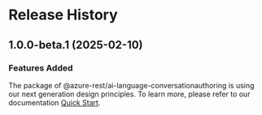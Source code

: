 # Release History
    
## 1.0.0-beta.1 (2025-02-10)

### Features Added

The package of @azure-rest/ai-language-conversationauthoring is using our next generation design principles. To learn more, please refer to our documentation [Quick Start](https://aka.ms/azsdk/js/mgmt/quickstart).
